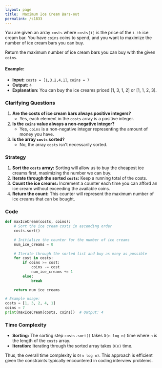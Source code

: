 ```yaml
---
layout: page
title:  Maximum Ice Cream Bars-out
permalink: /s1833
---
```

You are given an array `costs` where `costs[i]` is the price of the `i-th` ice cream bar. You have `coins` coins to spend, and you want to maximize the number of ice cream bars you can buy. 

Return the maximum number of ice cream bars you can buy with the given `coins`.

#### Example:
- **Input:** `costs = [1,3,2,4,1]`, `coins = 7`
- **Output:** `4`
- **Explanation:** You can buy the ice creams priced [1, 3, 1, 2] or [1, 1, 2, 3].

### Clarifying Questions
1. **Are the costs of ice cream bars always positive integers?**
   - Yes, each element in the `costs` array is a positive integer.
2. **Is the `coins` value always a non-negative integer?**
   - Yes, `coins` is a non-negative integer representing the amount of money you have.
3. **Is the array `costs` sorted?**
   - No, the array `costs` isn't necessarily sorted.

### Strategy
1. **Sort the `costs` array:** Sorting will allow us to buy the cheapest ice creams first, maximizing the number we can buy.
2. **Iterate through the sorted `costs`:** Keep a running total of the costs. 
3. **Count the ice creams:** Increment a counter each time you can afford an ice cream without exceeding the available coins.
4. **Return the count:** This counter will represent the maximum number of ice creams that can be bought.

### Code
```python
def maxIceCream(costs, coins):
    # Sort the ice cream costs in ascending order
    costs.sort()
    
    # Initialize the counter for the number of ice creams
    num_ice_creams = 0
    
    # Iterate through the sorted list and buy as many as possible
    for cost in costs:
        if coins >= cost:
            coins -= cost
            num_ice_creams += 1
        else:
            break
    
    return num_ice_creams

# Example usage:
costs = [1, 3, 2, 4, 1]
coins = 7
print(maxIceCream(costs, coins))  # Output: 4
```

### Time Complexity
- **Sorting:** The sorting step `costs.sort()` takes `O(n log n)` time where `n` is the length of the `costs` array.
- **Iteration:** Iterating through the sorted array takes `O(n)` time.
  
Thus, the overall time complexity is `O(n log n)`. This approach is efficient given the constraints typically encountered in coding interview problems.